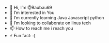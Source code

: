 - 👋 Hi, I’m @Baubau69
- 👀 I’m interested in You
- 🌱 I’m currently learning Java Javascript python 
- 💞️ I’m looking to collaborate on linus tech
- 📫 How to reach me i reach you
- ⚡ Fun fact: :(
